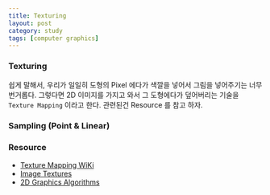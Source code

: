 ```yaml
---
title: Texturing
layout: post
category: study
tags: [computer graphics]
---
```


### Texturing

쉽게 말해서, 우리가 일일히 도형의 Pixel 에다가 색깔을 넣어서 그림을 넣어주기는 너무 번거롭다. 그렇다면 2D 이미지를 가지고 와서 그 도형에다가 덮어버리는 기술을 `Texture Mapping` 이라고 한다. 관련된건 Resource 를 참고 하자.

### Sampling (Point & Linear)


### Resource
- [Texture Mapping WiKi](https://en.wikipedia.org/wiki/Texture_mapping)
- [Image Textures](https://math.hws.edu/graphicsbook/c4/s3.html)
- [2D Graphics Algorithms](https://www.youtube.com/watch?v=IDFB5CDpLDE&ab_channel=BrianWill)